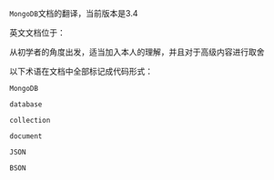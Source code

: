 `MongoDB`文档的翻译，当前版本是3.4

英文文档位于：

[MONGODB MANUAL]: https://docs.mongodb.com/manual	"MONGODB MANUAL"

从初学者的角度出发，适当加入本人的理解，并且对于高级内容进行取舍



以下术语在文档中全部标记成代码形式：

`MongoDB`

`database`

`collection`

`document`

`JSON`

`BSON`
